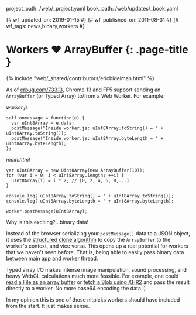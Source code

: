 project_path: /web/_project.yaml
book_path: /web/updates/_book.yaml

{# wf_updated_on: 2019-01-15 #}
{# wf_published_on: 2011-08-31 #}
{# wf_tags: news,binary,workers #}

# Workers ♥ ArrayBuffer {: .page-title }

{% include "web/_shared/contributors/ericbidelman.html" %}


As of <strike>[crbug.com/73313](https://crbug.com/73313)</strike>, Chrome 13 and FF5 support sending an `ArrayBuffer` (or Typed Array) to/from a Web Worker. For example:

*worker.js*


    self.onmessage = function(e) {
      var uInt8Array = e.data;
      postMessage("Inside worker.js: uInt8Array.toString() = " + uInt8Array.toString());
      postMessage("Inside worker.js: uInt8Array.byteLength = " + uInt8Array.byteLength);
    };
    

*main.html*


    var uInt8Array = new Uint8Array(new ArrayBuffer(10));
    for (var i = 0; i < uInt8Array.length; ++i) {
      uInt8Array[i] = i * 2; // [0, 2, 4, 6, 8,...]
    }
    
    console.log('uInt8Array.toString() = ' + uInt8Array.toString());
    console.log('uInt8Array.byteLength = ' + uInt8Array.byteLength);
    
    worker.postMessage(uInt8Array);
    

Why is this exciting?...binary data!

Instead of the browser serializing your `postMessage()` data to a JSON object, it uses the [structured clone algorithm](https://developer.mozilla.org/en/DOM/The_structured_clone_algorithm) to copy the `ArrayBuffer` to the worker's context, and vice versa. This opens up a real potential for workers that we haven't seen before. That is, being able to easily pass binary data between main app and worker thread.

Typed array I/O makes intense image manipulation, sound processing, and heavy WebGL calculations much more feasible. For example, one could [read a File as an array buffer](http://www.html5rocks.com/en/tutorials/file/dndfiles/#toc-reading-files) or [fetch a Blob using XHR2](http://www.html5rocks.com/en/tutorials/file/xhr2/#toc-reponseTypeArrayBuffer) and pass the result directly to a worker. No more base64 encoding the data :)

In my opinion this is one of those nitpicks workers should have included from the start. It just makes sense.


